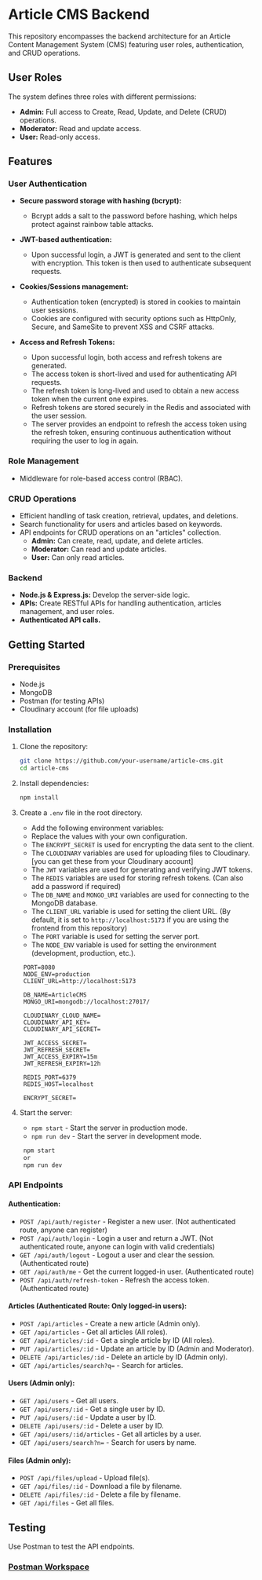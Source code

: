 # Article CMS Backend

This repository encompasses the backend architecture for an Article Content Management System (CMS) featuring user roles, authentication, and CRUD operations.

## User Roles

The system defines three roles with different permissions:
- **Admin:** Full access to Create, Read, Update, and Delete (CRUD) operations.
- **Moderator:** Read and update access.
- **User:** Read-only access.

## Features

### User Authentication
- **Secure password storage with hashing (bcrypt):**
    - Bcrypt adds a salt to the password before hashing, which helps protect against rainbow table attacks.

- **JWT-based authentication:**
    - Upon successful login, a JWT is generated and sent to the client with encryption. This token is then used to authenticate subsequent requests.

- **Cookies/Sessions management:**
    - Authentication token (encrypted) is stored in cookies to maintain user sessions.
    - Cookies are configured with security options such as HttpOnly, Secure, and SameSite to prevent XSS and CSRF attacks.
  
- **Access and Refresh Tokens:**
    - Upon successful login, both access and refresh tokens are generated.
    - The access token is short-lived and used for authenticating API requests.
    - The refresh token is long-lived and used to obtain a new access token when the current one expires.
    - Refresh tokens are stored securely in the Redis and associated with the user session.
    - The server provides an endpoint to refresh the access token using the refresh token, ensuring continuous authentication without requiring the user to log in again.

### Role Management
- Middleware for role-based access control (RBAC).

### CRUD Operations
- Efficient handling of task creation, retrieval, updates, and deletions.
- Search functionality for users and articles based on keywords.
- API endpoints for CRUD operations on an "articles" collection.
  - **Admin:** Can create, read, update, and delete articles.
  - **Moderator:** Can read and update articles.
  - **User:** Can only read articles.

### Backend
- **Node.js & Express.js:** Develop the server-side logic.
- **APIs:** Create RESTful APIs for handling authentication, articles management, and user roles.
- **Authenticated API calls.**

## Getting Started

### Prerequisites
- Node.js
- MongoDB
- Postman (for testing APIs)
- Cloudinary account (for file uploads)

### Installation

1. Clone the repository:
   ```bash
   git clone https://github.com/your-username/article-cms.git
   cd article-cms
   ```

2. Install dependencies:
   ```bash
   npm install
   ```

3. Create a `.env` file in the root directory.
    - Add the following environment variables:
    - Replace the values with your own configuration.
    - The `ENCRYPT_SECRET` is used for encrypting the data sent to the client.
    - The `CLOUDINARY` variables are used for uploading files to Cloudinary. [you can get these from your Cloudinary account]
    - The `JWT` variables are used for generating and verifying JWT tokens.
    - The `REDIS` variables are used for storing refresh tokens. (Can also add a password if required)
    - The `DB_NAME` and `MONGO_URI` variables are used for connecting to the MongoDB database.
    - The `CLIENT_URL` variable is used for setting the client URL. (By default, it is set to `http://localhost:5173` if you are using the frontend from this repository)
    - The `PORT` variable is used for setting the server port.
    - The `NODE_ENV` variable is used for setting the environment (development, production, etc.).
   
   ```dotenv
    PORT=8080
    NODE_ENV=production
    CLIENT_URL=http://localhost:5173
    
    DB_NAME=ArticleCMS
    MONGO_URI=mongodb://localhost:27017/
    
    CLOUDINARY_CLOUD_NAME=
    CLOUDINARY_API_KEY=
    CLOUDINARY_API_SECRET=
    
    JWT_ACCESS_SECRET=
    JWT_REFRESH_SECRET=
    JWT_ACCESS_EXPIRY=15m
    JWT_REFRESH_EXPIRY=12h
    
    REDIS_PORT=6379
    REDIS_HOST=localhost
    
    ENCRYPT_SECRET=
   ```

4. Start the server:
    - `npm start` - Start the server in production mode.
    - `npm run dev` - Start the server in development mode.
   
   ```bash
    npm start
    or
    npm run dev
   ```

### API Endpoints

#### Authentication:
- `POST /api/auth/register` - Register a new user. (Not authenticated route, anyone can register)
- `POST /api/auth/login` - Login a user and return a JWT. (Not authenticated route, anyone can login with valid credentials)
- `GET /api/auth/logout` - Logout a user and clear the session. (Authenticated route)
- `GET /api/auth/me` - Get the current logged-in user. (Authenticated route)
- `POST /api/auth/refresh-token` - Refresh the access token. (Authenticated route)

#### Articles (Authenticated Route: Only logged-in users):
- `POST /api/articles` - Create a new article (Admin only).
- `GET /api/articles` - Get all articles (All roles).
- `GET /api/articles/:id` - Get a single article by ID (All roles).
- `PUT /api/articles/:id` - Update an article by ID (Admin and Moderator).
- `DELETE /api/articles/:id` - Delete an article by ID (Admin only).
- `GET /api/articles/search?q=` - Search for articles.

#### Users (Admin only):
- `GET /api/users` - Get all users.
- `GET /api/users/:id` - Get a single user by ID.
- `PUT /api/users/:id` - Update a user by ID.
- `DELETE /api/users/:id` - Delete a user by ID.
- `GET /api/users/:id/articles` - Get all articles by a user.
- `GET /api/users/search?n=` - Search for users by name.

#### Files (Admin only):
- `POST /api/files/upload` - Upload file(s).
- `GET /api/files/:id` - Download a file by filename.
- `DELETE /api/files/:id` - Delete a file by filename.
- `GET /api/files` - Get all files.

## Testing

Use Postman to test the API endpoints.

### [Postman Workspace](https://www.postman.com/docking-module-meteorologist-16547239/workspace/envint/overview)
